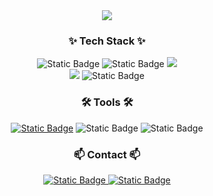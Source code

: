 <div align="center">
  <img src="https://capsule-render.vercel.app/api?type=waving&height=300&color=gradient&text=Woojin's%20Github">
</div>
<!--
<div align="center">
  <a href="https://git.io/typing-svg"><img src="https://readme-typing-svg.demolab.com?        font=Fira+Code&pause=1000&color=AC9BF7&center=true&random=false&width=435&lines=Welcome+to+my+Github!;%EC%95%88%EB%85%95%ED%95%98%EC%84%B8%EC%9A%94!+%EB%B0%98%EA%B0%91%EC%8A%B5%EB%8B%88%EB%8B%A4!" alt="Typing SVG" /></a>
</div>
<br>
-->

<h3 align="center">✨ Tech Stack ✨</h3>
<div align="center">
  <img alt="Static Badge" src="https://img.shields.io/badge/SpringBoot-%236DB33F?style=for-the-badge&logo=springboot&logoColor=FFFFFF">
  <img alt="Static Badge" src="https://img.shields.io/badge/C-%23A8B9CC?style=for-the-badge&logo=c&logoColor=%23000000">
  <img src="https://img.shields.io/badge/java-DF0522?style=for-the-badge&logo=java">
</div>
<div align="center">
  
  <img src="https://img.shields.io/badge/mysql-4479A1?style=for-the-badge&logo=mysql&logoColor=white">
  <img alt="Static Badge" src="https://img.shields.io/badge/gradle-%2302303A?style=for-the-badge&logo=gradle&logoColor=FFFFFF">
</div>

<div align="center">
  <h3>🛠 Tools 🛠</h3>
  <a href="https://www.notion.so/2a6a128fc7e64991a66249b8f10259af?pvs=4"><img alt="Static Badge" src="https://img.shields.io/badge/Notion-000000?style=for-the-badge&logo=notion"></a>
  <img alt="Static Badge" src="https://img.shields.io/badge/Git-%23F05032?style=for-the-badge&logo=git&logoColor=FFFFFF">
  <img alt="Static Badge" src="https://img.shields.io/badge/intellijidea-000000?style=for-the-badge&logo=intellijidea&logoColor=FFFFFF">
</div>

<h3 align="center">📫 Contact 📫</h3>
<div align="center">
  <a href="https://www.instagram.com/kwj_daily/">
    <img alt="Static Badge" src="https://img.shields.io/badge/kwj_daily-E4405F?style=for-the-badge&logo=instagram&logoColor=%23ffffff">
  </a>
  <a href="mailto:rladnwlsok@naver.com">
    <img alt="Static Badge" src="https://img.shields.io/badge/rladnwlsok@naver.com-03C75A?style=for-the-badge&logo=gmail&logoColor=%23ffffff">
  </a>
</div>

<!--
**kwj0605/kwj0605** is a ✨ _special_ ✨ repository because its `README.md` (this file) appears on your GitHub profile.

Here are some ideas to get you started:

<a href="버튼을 눌렀을 때 이동할 링크" target="_blank"><img src="https://img.shields.io/badge/뱃지레이블-배경색?style=뱃지모양&logo=로고&logoColor=로고색상"/></a>

- 🔭 I’m currently working on ...
- 🌱 I’m currently learning ...
- 👯 I’m looking to collaborate on ...
- 🤔 I’m looking for help with ...
- 💬 Ask me about ...
- 📫 How to reach me: ...
- 😄 Pronouns: ...
- ⚡ Fun fact: ...
-->
